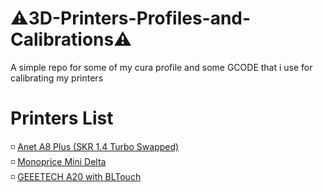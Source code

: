 # ⚠️3D-Printers-Profiles-and-Calibrations⚠️
A simple repo for some of my cura profile and some GCODE that i use for calibrating my printers

# Printers List
<p> 
  ◽ <a href ="Anet A8 Plus/">Anet A8 Plus (SKR 1.4 Turbo Swapped) </a> <br>
  ◽ <a href ="Monoprice Mini Delta/"> Monoprice Mini Delta </a> <br>
  ◽ <a href ="Geeetech A20/" >GEEETECH A20 with BLTouch </a> <br>
</p>

